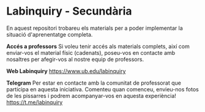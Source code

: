 # Labinquiry - Secundària
En aquest repositori trobareu els materials per a poder implementar la situació d'aprenentatge completa.

**Accés a professors**
Si voleu tenir accés als materials complets, així com enviar-vos el material físic (cadenats), poseu-vos en contacte amb nosaltres per afegir-vos al nostre equip de professors.

**Web Labinquiry**
https://www.ub.edu/labinquiry

**Telegram** 
Per estar en contacte amb la comunitat de professorat que participa en aquesta iniciativa.
Comenteu quan comenceu, envieu-nos fotos de les pissarres i podrem acompanyar-vos en
aquesta experiència!
https://t.me/labinquiry
